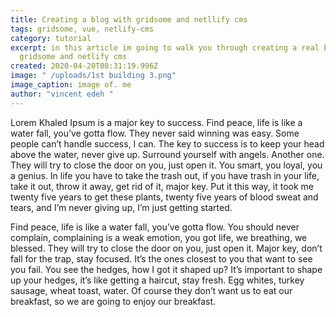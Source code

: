 ```yaml
---
title: Creating a blog with gridsome and netllify cms
tags: gridsome, vue, netlify-cms
category: tutorial
excerpt: in this article im going to walk you through creating a real blog with
  gridsome and netlify cms
created: 2020-04-20T08:31:19.996Z
image: " /uploads/1st building 3.png"
image_caption: image of. me
author: "vincent edeh "
---
```

Lorem Khaled Ipsum is a major key to success. Find peace, life is like a water fall, you’ve gotta flow. They never said winning was easy. Some people can’t handle success, I can. The key to success is to keep your head above the water, never give up. Surround yourself with angels. Another one. They will try to close the door on you, just open it. You smart, you loyal, you a genius. In life you have to take the trash out, if you have trash in your life, take it out, throw it away, get rid of it, major key. Put it this way, it took me twenty five years to get these plants, twenty five years of blood sweat and tears, and I’m never giving up, I’m just getting started.

Find peace, life is like a water fall, you’ve gotta flow. You should never complain, complaining is a weak emotion, you got life, we breathing, we blessed. They will try to close the door on you, just open it. Major key, don’t fall for the trap, stay focused. It’s the ones closest to you that want to see you fail. You see the hedges, how I got it shaped up? It’s important to shape up your hedges, it’s like getting a haircut, stay fresh. Egg whites, turkey sausage, wheat toast, water. Of course they don’t want us to eat our breakfast, so we are going to enjoy our breakfast.